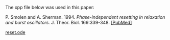 The xpp file below was used in this paper:

P. Smolen and A. Sherman. 1994. *Phase-independent resetting in relaxation and burst oscillators.* J. Theor. Biol. 169:339-348.  [[PubMed]](https://pubmed.ncbi.nlm.nih.gov/7967627/)

[reset.ode](reset.ode)
